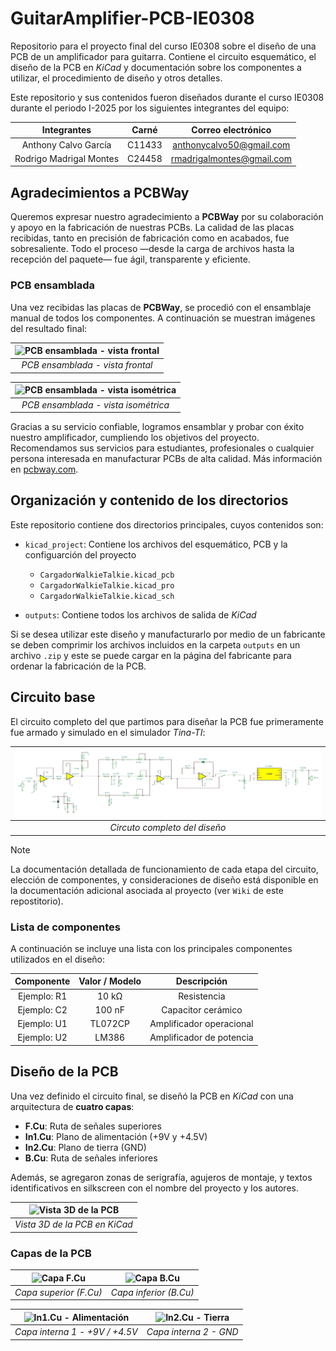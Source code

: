 # GuitarAmplifier-PCB-IE0308

Repositorio para el proyecto final del curso IE0308 sobre el diseño de una PCB de un amplificador para guitarra. Contiene el circuito esquemático, el diseño de la PCB en *KiCad* y documentación sobre los componentes a utilizar, el procedimiento de diseño y otros detalles. 

Este repositorio y sus contenidos fueron diseñados durante el curso IE0308 durante el periodo I-2025 por los siguientes integrantes del equipo:

<div align="center">

|        **Integrantes**      | **Carné** | **Correo electrónico**|
|:---------------------------:|:---------:|:---------------------:|
|    Anthony Calvo García     |   C11433  |  anthonycalvo50@gmail.com |
|   Rodrigo Madrigal Montes   |   C24458  | rmadrigalmontes@gmail.com |

</div>

## Agradecimientos a PCBWay

Queremos expresar nuestro agradecimiento a **PCBWay** por su colaboración y apoyo en la fabricación de nuestras PCBs. La calidad de las placas recibidas, tanto en precisión de fabricación como en acabados, fue sobresaliente. Todo el proceso —desde la carga de archivos hasta la recepción del paquete— fue ágil, transparente y eficiente.

### PCB ensamblada

Una vez recibidas las placas de **PCBWay**, se procedió con el ensamblaje manual de todos los componentes. A continuación se muestran imágenes del resultado final:

<div align="center">

| ![PCB ensamblada - vista frontal](images/assembled_front.jpg) |
|:--:|
| *PCB ensamblada - vista frontal* |

</div>

<div align="center">

| ![PCB ensamblada - vista isométrica](images/assembled_iso.jpg) |
|:--:|
| *PCB ensamblada - vista isométrica* |

</div>

Gracias a su servicio confiable, logramos ensamblar y probar con éxito nuestro amplificador, cumpliendo los objetivos del proyecto. Recomendamos sus servicios para estudiantes, profesionales o cualquier persona interesada en manufacturar PCBs de alta calidad. Más información en [pcbway.com](https://www.pcbway.com).


## Organización y contenido de los directorios 

Este repositorio contiene dos directorios principales, cuyos contenidos son:

- `kicad_project`: Contiene los archivos del esquemático, PCB y la configuarción del proyecto
    - `CargadorWalkieTalkie.kicad_pcb`
    - `CargadorWalkieTalkie.kicad_pro`
    - `CargadorWalkieTalkie.kicad_sch`

- `outputs`: Contiene todos los archivos de salida de *KiCad*

Si se desea utilizar este diseño y manufacturarlo por medio de un fabricante se deben comprimir los archivos incluidos en la carpeta `outputs` en un archivo `.zip` y este se puede cargar en la página del fabricante para ordenar la fabricación de la PCB.

## Circuito base

El circuito completo del que partimos para diseñar la PCB fue primeramente fue armado y simulado en el simulador *Tina-TI*:

<div align="center">

| ![Circuto completo del diseño*](images/CircuitoFinal2.JPG) |
|:--:|
| *Circuto completo del diseño* |

</div>

> [!NOTE]
> La documentación detallada de funcionamiento de cada etapa del circuito, elección de componentes, y consideraciones de diseño está disponible en la documentación adicional asociada al proyecto (ver `Wiki` de este repostitorio).

### Lista de componentes

A continuación se incluye una lista con los principales componentes utilizados en el diseño:

<div align="center">

|   Componente   |   Valor / Modelo    |    Descripción    |
|:--------------:|:-------------------:|:-----------------:|
| Ejemplo: R1    |     10 kΩ           |   Resistencia     |
| Ejemplo: C2    |     100 nF          | Capacitor cerámico |
| Ejemplo: U1    |     TL072CP         | Amplificador operacional |
| Ejemplo: U2    |     LM386           | Amplificador de potencia |

</div>

## Diseño de la PCB

Una vez definido el circuito final, se diseñó la PCB en *KiCad* con una arquitectura de **cuatro capas**:

- **F.Cu**: Ruta de señales superiores
- **In1.Cu**: Plano de alimentación (+9V y +4.5V)
- **In2.Cu**: Plano de tierra (GND)
- **B.Cu**: Ruta de señales inferiores

Además, se agregaron zonas de serigrafía, agujeros de montaje, y textos identificativos en silkscreen con el nombre del proyecto y los autores.

<div align="center">

| ![Vista 3D de la PCB](images/3D_overview.png) |
|:--:|
| *Vista 3D de la PCB en KiCad* |

</div>

### Capas de la PCB

<div align="center">

| ![Capa F.Cu](images/F_Cu.png) | ![Capa B.Cu](images/B_Cu.png) |
|:-----------------------------:|:-----------------------------:|
| *Capa superior (F.Cu)*        | *Capa inferior (B.Cu)*        |

</div>

<div align="center">

| ![In1.Cu - Alimentación](images/In1_Cu.png) | ![In2.Cu - Tierra](images/In2_Cu.png) |
|:------------------------------------------:|:-----------------------------------:|
| *Capa interna 1 - +9V / +4.5V*              | *Capa interna 2 - GND*               |

</div>
